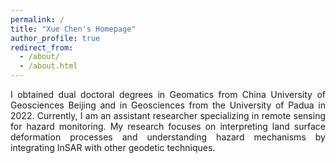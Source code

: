 ```yaml
---
permalink: /
title: "Xue Chen's Homepage"
author_profile: true
redirect_from: 
  - /about/
  - /about.html
---
```

<p align = "justify"> 
I obtained dual doctoral degrees in Geomatics from China University of Geosciences Beijing and in Geosciences from the University of Padua in 2022. Currently, I am an assistant researcher specializing in remote sensing for hazard monitoring. My research focuses on interpreting land surface deformation processes and understanding hazard mechanisms by integrating InSAR with other geodetic techniques.
</p> 
